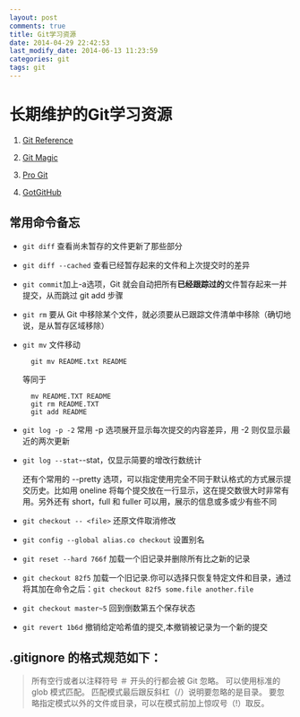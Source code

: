 ```yaml
---
layout: post
comments: true
title: Git学习资源
date: 2014-04-29 22:42:53
last_modify_date: 2014-06-13 11:23:59 
categories: git
tags: git
---
```


# 长期维护的Git学习资源

1. [Git Reference](http://gitref.org/)

2. [Git Magic](http://www-cs-students.stanford.edu/~blynn/gitmagic/intl/zh_cn/index.html)

3. [Pro Git](http://git-scm.com/book/)

4. [GotGitHub](http://www.worldhello.net/gotgithub/index.html)


## 常用命令备忘

- `git diff` 查看尚未暂存的文件更新了那些部分

- `git diff --cached` 查看已经暂存起来的文件和上次提交时的差异

- `git commit`加上-a选项，Git 就会自动把所有**已经跟踪过的**文件暂存起来一并提交，从而跳过 git add 步骤

- `git rm` 要从 Git 中移除某个文件，就必须要从已跟踪文件清单中移除（确切地说，是从暂存区域移除）

- `git mv` 文件移动

		git mv README.txt README

	等同于

		mv README.TXT README
		git rm README.TXT
		git add README

- `git log -p -2` 常用 -p 选项展开显示每次提交的内容差异，用 -2 则仅显示最近的两次更新

- `git log --stat`--stat，仅显示简要的增改行数统计

	还有个常用的 --pretty 选项，可以指定使用完全不同于默认格式的方式展示提交历史。比如用 oneline 将每个提交放在一行显示，这在提交数很大时非常有用。另外还有 short，full 和 fuller 可以用，展示的信息或多或少有些不同

- `git checkout -- <file>` 还原文件取消修改

- `git config --global alias.co checkout` 设置别名

- `git reset --hard 766f` 加载一个旧记录并删除所有比之新的记录

- `git checkout 82f5` 加载一个旧记录.你可以选择只恢复特定文件和目录，通过将其加在命令之后：`git checkout 82f5 some.file another.file`

- `git checkout master~5` 回到倒数第五个保存状态

- `git revert 1b6d` 撤销给定哈希值的提交,本撤销被记录为一个新的提交

## .gitignore 的格式规范如下：

> 所有空行或者以注释符号 ＃ 开头的行都会被 Git 忽略。
> 可以使用标准的 glob 模式匹配。
> 匹配模式最后跟反斜杠（/）说明要忽略的是目录。
> 要忽略指定模式以外的文件或目录，可以在模式前加上惊叹号（!）取反。